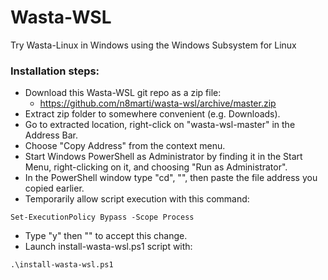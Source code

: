 # Wasta-WSL
Try Wasta-Linux in Windows using the Windows Subsystem for Linux

### Installation steps:
- Download this Wasta-WSL git repo as a zip file:
  - https://github.com/n8marti/wasta-wsl/archive/master.zip
- Extract zip folder to somewhere convenient (e.g. Downloads).
- Go to extracted location, right-click on "wasta-wsl-master" in the Address Bar.
- Choose "Copy Address" from the context menu.
- Start Windows PowerShell as Administrator by finding it in the Start Menu, right-clicking on it, and choosing "Run as Administrator".
- In the PowerShell window type "cd", "<space>", then paste the file address you copied earlier.
- Temporarily allow script execution with this command:
```
Set-ExecutionPolicy Bypass -Scope Process
```
- Type "y" then "<Enter>" to accept this change.
- Launch install-wasta-wsl.ps1 script with:
```
.\install-wasta-wsl.ps1
```
